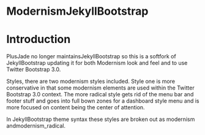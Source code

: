 ModernismJekyllBootstrap
========================

# Introduction

PlusJade no longer maintainsJekyllBootstrap so this is a softfork
of JekyllBootstrap updating it for both Modernism look and feel and 
to use Twitter Bootstrap 3.0.

Styles, there are two modernism styles included. Style one is more 
conservative in that some modernism elements are used within the
Twitter Bootstrap 3.0 context. The more radical style gets rid 
of the menu bar and footer stuff and goes into full bown 
zones for a dashboard style menu and is more focused on content 
being the center of attention.

In JekyllBootstrap theme syntax these styles are broken out as 
modernism andmodernism_radical.